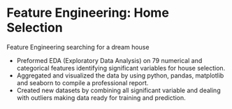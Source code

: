 # Feature Engineering: Home Selection
Feature Engineering searching for a dream house
-	Preformed EDA (Exploratory Data Analysis) on 79 numerical and categorical features identifying significant variables for house selection.
-	Aggregated and visualized the data by using python, pandas, matplotlib and seaborn to compile a professional report.
-	Created new datasets by combining all significant variable and dealing with outliers making data ready for training and prediction.

